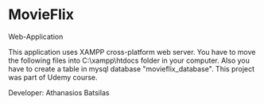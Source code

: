 # MovieFlix
Web-Application

This application uses XAMPP cross-platform web server.
You have to move the following files into C:\xampp\htdocs folder in your computer.
Also you have to create a table in mysql database "movieflix_database".
This project was part of Udemy course.

Developer: Athanasios Batsilas
